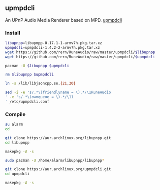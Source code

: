 ## upmpdcli

An UPnP Audio Media Renderer based on MPD. [upmpdcli](https://www.lesbonscomptes.com/upmpdcli/)

### Install
```sh
libupnpp=libupnpp-0.17.1-1-armv7h.pkg.tar.xz
upmpdcli=upmpdcli-1.4.2-2-armv7h.pkg.tar.xz
wget https://github.com/rern/RuneAudio/raw/master/upmpdcli/$libupnpp
wget https://github.com/rern/RuneAudio/raw/master/upmpdcli/$upmpdcli

pacman -U $libupnpp $upmpdcli

rm $libupnpp $upmpdcli

ln -s /lib/libjsoncpp.so.{21,20}

sed -i -e 's/.*\(friendlyname = \).*/\1RuneAudio
' -e 's/.*\(ownqueue = \).*/\11
' /etc/upmpdcli.conf
```

### Compile
```sh
su alarm
cd

git clone https://aur.archlinux.org/libupnpp.git
cd libupnpp

makepkg -A -s

sudo pacman -U /home/alarm/libupnpp/libupnpp*

git clone https://aur.archlinux.org/upmpdcli.git
cd upmpdcli

makepkg -A -s
```
